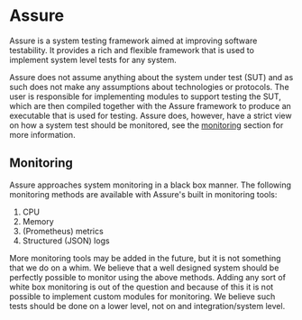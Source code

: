 # Assure

Assure is a system testing framework aimed at improving software testability. It provides a rich and flexible framework that is used to implement system level tests for any system.

Assure does not assume anything about the system under test (SUT) and as such does not make any assumptions about technologies or protocols. The user is responsible for implementing modules to support testing the SUT, which are then compiled together with the Assure framework to produce an executable that is used for testing. Assure does, however, have a strict view on how a system test should be monitored, see the [monitoring](#Monitoring) section for more information.

## 

## Monitoring

Assure approaches system monitoring in a black box manner. The following monitoring methods are available with Assure's built in monitoring tools:

 1. CPU
 2. Memory
 3. (Prometheus) metrics
 4. Structured (JSON) logs

More monitoring tools may be added in the future, but it is not something that we do on a whim. We believe that a well designed system should be perfectly possible to monitor using the above methods. Adding any sort of white box monitoring is out of the question and because of this it is not possible to implement custom modules for monitoring. We believe such tests should be done on a lower level, not on and integration/system level.
